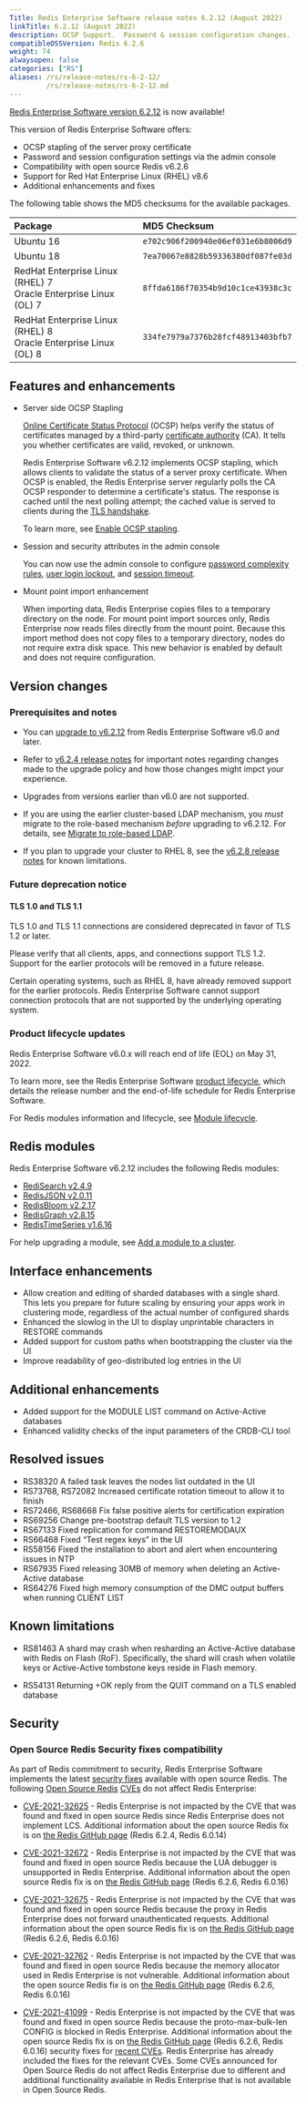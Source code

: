 ```yaml
---
Title: Redis Enterprise Software release notes 6.2.12 (August 2022)
linkTitle: 6.2.12 (August 2022)
description: OCSP Support.  Password & session configuration changes.  RHEL 8.6 support.
compatibleOSSVersion: Redis 6.2.6
weight: 74
alwaysopen: false
categories: ["RS"]
aliases: /rs/release-notes/rs-6-2-12/
         /rs/release-notes/rs-6-2-12.md
---
```


[Redis Enterprise Software version 6.2.12](https://redislabs.com/redis-enterprise-software/download-center/software/) is now available! 

This version of Redis Enterprise Software offers:

- OCSP stapling of the server proxy certificate
- Password and session configuration settings via the admin console
- Compatibility with open source Redis v6.2.6
- Support for Red Hat Enterprise Linux (RHEL) v8.6
- Additional enhancements and fixes

The following table shows the MD5 checksums for the available packages.

|Package| MD5 Checksum |
|:------|:-------------|
| Ubuntu 16 | `e702c906f200940e06ef031e6b8006d9` |
| Ubuntu 18 | `7ea70067e8828b59336380df087fe03d` |
| RedHat Enterprise Linux (RHEL) 7<br/>Oracle Enterprise Linux (OL) 7 | `8ffda6186f70354b9d10c1ce43938c3c` |
| RedHat Enterprise Linux (RHEL) 8<br/>Oracle Enterprise Linux (OL) 8 | `334fe7979a7376b28fcf48913403bfb7` |

## Features and enhancements

- Server side OCSP Stapling

    [Online Certificate Status Protocol](https://en.wikipedia.org/wiki/Online_Certificate_Status_Protocol) (OCSP) helps verify the status of certificates managed by a third-party [certificate authority](https://en.wikipedia.org/wiki/Certificate_authority) (CA).  It tells you whether certificates are valid, revoked, or unknown.

    Redis Enterprise Software v6.2.12 implements OCSP stapling, which allows clients to validate the status of a server proxy certificate.  When OCSP is enabled, the Redis Enterprise server regularly polls the CA OCSP responder to determine a certificate's status.  The response is cached until the next polling attempt; the cached value is served to clients during the [TLS handshake](https://en.wikipedia.org/wiki/Transport_Layer_Security#TLS_handshake).

    To learn more, see [Enable OCSP stapling](https://docs.redis.com/latest/rs/security/certificates/ocsp-stapling/). 

- Session and security attributes in the admin console

    You can now use the admin console to configure [password complexity rules](https://docs.redis.com/latest/rs/security/access-control/manage-users/manage-passwords/#password-complexity-rules), [user login lockout](https://docs.redis.com/latest/rs/security/access-control/manage-users/login-lockout/#user-login-lockout), and [session timeout](https://docs.redis.com/latest/rs/security/access-control/manage-users/login-lockout/#session-timeout).  
    
- Mount point import enhancement

    When importing data, Redis Enterprise copies files to a temporary directory on the node. For mount point import sources only, Redis Enterprise now reads files directly from the mount point. Because this import method does not copy files to a temporary directory, nodes do not require extra disk space. This new behavior is enabled by default and does not require configuration.

## Version changes 

### Prerequisites and notes 

-  You can [upgrade to v6.2.12](https://docs.redis.com/latest/rs/installing-upgrading/upgrading/) from Redis Enterprise Software v6.0 and later. 

- Refer to [v6.2.4 release notes](https://docs.redis.com/latest/rs/release-notes/rs-6-2-4-august-2021/) for important notes regarding changes made to the upgrade policy and how those changes might impct your experience. 

- Upgrades from versions earlier than v6.0 are not supported.

- If you are using the earlier cluster-based LDAP mechanism, you _must_ migrate to the role-based mechanism _before_ upgrading to v6.2.12.  For details, see [Migrate to role-based LDAP](https://docs.redis.com/latest/rs/security/access-control/ldap/migrate-to-role-based-ldap/).

- If you plan to upgrade your cluster to RHEL 8, see the [v6.2.8 release notes](https://docs.redis.com/latest/rs/release-notes/rs-6-2-8-october-2021/) for known limitations.

### Future deprecation notice

#### TLS 1.0 and TLS 1.1 

TLS 1.0 and TLS 1.1 connections are considered deprecated in favor of TLS 1.2 or later.  

Please verify that all clients, apps, and connections support TLS 1.2.  Support for the earlier protocols will be removed in a future release.

Certain operating systems, such as RHEL 8, have already removed support for the earlier protocols.  Redis Enterprise Software cannot support connection protocols that are not supported by the underlying operating system.

### Product lifecycle updates 

Redis Enterprise Software v6.0.x will reach end of life (EOL) on May 31, 2022.

To learn more, see the Redis Enterprise Software [product lifecycle](https://docs.redis.com/latest/rs/administering/product-lifecycle/), which details the release number and the end-of-life schedule for Redis Enterprise Software.

For Redis modules information and lifecycle, see [Module lifecycle](https://docs.redis.com/latest/modules/modules-lifecycle/).

## Redis modules 

Redis Enterprise Software v6.2.12 includes the following Redis modules:

- [RediSearch v2.4.9](https://docs.redis.com/latest/modules/redisearch/release-notes/)
- [RedisJSON v2.0.11](https://docs.redis.com/latest/modules/redisjson/release-notes/)
- [RedisBloom v2.2.17](https://docs.redis.com/latest/modules/redisbloom/release-notes/)
- [RedisGraph v2.8.15](https://docs.redis.com/latest/modules/redisgraph/release-notes/)
- [RedisTimeSeries v1.6.16](https://docs.redis.com/latest/modules/redistimeseries/release-notes/)

For help upgrading a module, see [Add a module to a cluster](https://docs.redis.com/latest/modules/add-module-to-cluster/#upgrading-the-module-for-the-database). 

## Interface enhancements

- Allow creation and editing of sharded databases with a single shard.  This lets you prepare for future scaling by ensuring your apps work in clustering mode, regardless of the actual number of configured shards
- Enhanced the slowlog in the UI to display unprintable characters in RESTORE commands
- Added support for custom paths when bootstrapping the cluster via the UI
- Improve readability of geo-distributed log entries in the UI

## Additional enhancements

- Added support for the MODULE LIST command on Active-Active databases
- Enhanced validity checks of the input parameters of the CRDB-CLI tool

## Resolved issues 

- RS38320 A failed task leaves the nodes list outdated in the UI
- RS73768, RS72082 Increased certificate rotation timeout to allow it to finish 
- RS72466, RS68668 Fix false positive alerts for certification expiration
- RS69256 Change pre-bootstrap default TLS version to 1.2
- RS67133 Fixed replication for command RESTOREMODAUX 
- RS66468 Fixed “Test regex keys” in the UI
- RS58156 Fixed the installation to abort and alert when encountering issues in NTP
- RS67935 Fixed releasing 30MB of memory when deleting an Active-Active database
- RS64276 Fixed high memory consumption of the DMC output buffers when running CLIENT LIST

## Known limitations

- RS81463 A shard may crash when resharding an Active-Active database with Redis on Flash (RoF). Specifically, the shard will crash when volatile keys or Active-Active tombstone keys reside in Flash memory.

- RS54131 Returning +OK reply from the QUIT command on a TLS enabled database

## Security

### Open Source Redis Security fixes compatibility

As part of Redis commitment to security, Redis Enterprise Software implements the latest [security fixes](https://github.com/redis/redis/releases) available with open source Redis. The following [Open Source Redis](https://github.com/redis/redis) [CVEs](https://github.com/redis/redis/security/advisories) do not affect Redis Enterprise:

- [CVE-2021-32625](https://cve.mitre.org/cgi-bin/cvename.cgi?name=CVE-2021-32625) - Redis Enterprise is not impacted by the CVE that was found and fixed in open source Redis since Redis Enterprise does not implement LCS. Additional information about the open source Redis fix is on [the Redis GitHub page](https://github.com/redis/redis/releases) (Redis 6.2.4, Redis 6.0.14)

- [CVE-2021-32672](https://cve.mitre.org/cgi-bin/cvename.cgi?name=CVE-2021-32672) - Redis Enterprise is not impacted by the CVE that was found and fixed in open source Redis because the LUA debugger is unsupported in Redis Enterprise. Additional information about the open source Redis fix is on [the Redis GitHub page](https://github.com/redis/redis/releases) (Redis 6.2.6, Redis 6.0.16)

- [CVE-2021-32675](https://cve.mitre.org/cgi-bin/cvename.cgi?name=CVE-2021-32675) - Redis Enterprise is not impacted by the CVE that was found and fixed in open source Redis because the proxy in Redis Enterprise does not forward unauthenticated requests. Additional information about the open source Redis fix is on [the Redis GitHub page](https://github.com/redis/redis/releases) (Redis 6.2.6, Redis 6.0.16)

- [CVE-2021-32762](https://cve.mitre.org/cgi-bin/cvename.cgi?name=CVE-2021-32762) - Redis Enterprise is not impacted by the CVE that was found and fixed in open source Redis because the memory allocator used in Redis Enterprise is not vulnerable. Additional information about the open source Redis fix is on [the Redis GitHub page](https://github.com/redis/redis/releases) (Redis 6.2.6, Redis 6.0.16)

- [CVE-2021-41099](https://cve.mitre.org/cgi-bin/cvename.cgi?name=CVE-2021-41099) - Redis Enterprise is not impacted by the CVE that was found and fixed in open source Redis because the proto-max-bulk-len CONFIG is blocked in Redis Enterprise. Additional information about the open source Redis fix is on [the Redis GitHub page](https://github.com/redis/redis/releases) (Redis 6.2.6, Redis 6.0.16) security fixes for [recent CVEs](https://github.com/redis/redis/security/advisories). Redis Enterprise has already included the fixes for the relevant CVEs. Some CVEs announced for Open Source Redis do not affect Redis Enterprise due to different and additional functionality available in Redis Enterprise that is not available in Open Source Redis.
